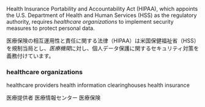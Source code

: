 
Health Insurance Portability and Accountability Act (HIPAA), which appoints the U.S. Department of Health and Human Services (HSS) as the regulatory authority, requires *healthcare organizations* to implement security measures to protect personal data.

医療保険の相互運用性と責任に関する法律（HIPAA）は米国保健福祉省（HSS）を規制当局とし、*医療機関*に対し、個人データ保護に関するセキュリティ対策を義務付けています。

### healthcare organizations

healthcare providers
health information clearinghouses
health insurance

医療提供者
医療情報センター
医療保険
